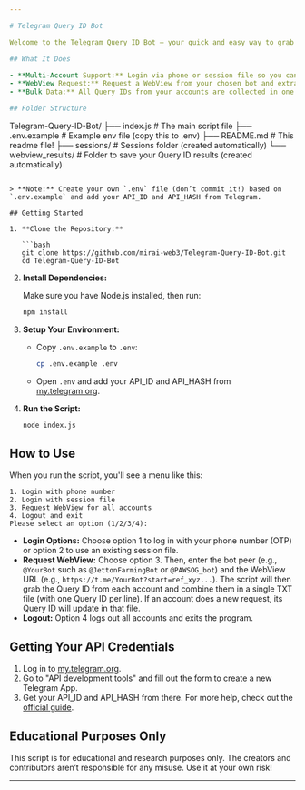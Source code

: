 ```yaml
---

# Telegram Query ID Bot

Welcome to the Telegram Query ID Bot – your quick and easy way to grab bulk Query IDs from multiple Telegram accounts at once! This Node.js script lets you manage multiple Telegram accounts for any Mini Apps bot. You can log in using OTP (phone code) or by loading a session file, and then get the Query ID from all accounts in one go (all stored in a single TXT file per bot). Use these Query IDs in your other mini app bot scripts however you like!

## What It Does

- **Multi-Account Support:** Login via phone or session file so you can use as many accounts as you want.
- **WebView Request:** Request a WebView from your chosen bot and extract its Query ID.
- **Bulk Data:** All Query IDs from your accounts are collected in one file (e.g., if you use `@JettonFarmingBot`, all IDs go into `JettonFarmingBot.txt`). If an account does a new request, its Query ID gets updated in that file.

## Folder Structure

```
Telegram-Query-ID-Bot/
├── index.js           # The main script file
├── .env.example       # Example env file (copy this to .env)
├── README.md          # This readme file!
├── sessions/          # Sessions folder (created automatically)
└── webview_results/   # Folder to save your Query ID results (created automatically)
```

> **Note:** Create your own `.env` file (don’t commit it!) based on `.env.example` and add your API_ID and API_HASH from Telegram.

## Getting Started

1. **Clone the Repository:**

   ```bash
   git clone https://github.com/mirai-web3/Telegram-Query-ID-Bot.git
   cd Telegram-Query-ID-Bot
   ```

2. **Install Dependencies:**

   Make sure you have Node.js installed, then run:

   ```bash
   npm install
   ```

3. **Setup Your Environment:**

   - Copy `.env.example` to `.env`:
     
     ```bash
     cp .env.example .env
     ```
     
   - Open `.env` and add your API_ID and API_HASH from [my.telegram.org](https://my.telegram.org/auth).

4. **Run the Script:**

   ```bash
   node index.js
   ```

## How to Use

When you run the script, you'll see a menu like this:

```
1. Login with phone number
2. Login with session file
3. Request WebView for all accounts
4. Logout and exit
Please select an option (1/2/3/4):
```

- **Login Options:** Choose option 1 to log in with your phone number (OTP) or option 2 to use an existing session file.
- **Request WebView:** Choose option 3. Then, enter the bot peer (e.g., `@YourBot` such as `@JettonFarmingBot` or `@PAWSOG_bot`) and the WebView URL (e.g., `https://t.me/YourBot?start=ref_xyz...`). The script will then grab the Query ID from each account and combine them in a single TXT file (with one Query ID per line). If an account does a new request, its Query ID will update in that file.
- **Logout:** Option 4 logs out all accounts and exits the program.

## Getting Your API Credentials

1. Log in to [my.telegram.org](https://my.telegram.org/auth).
2. Go to "API development tools" and fill out the form to create a new Telegram App.
3. Get your API_ID and API_HASH from there. For more help, check out the [official guide](https://core.telegram.org/api/obtaining_api_id).

## Educational Purposes Only

This script is for educational and research purposes only. The creators and contributors aren’t responsible for any misuse. Use it at your own risk!

---
```

